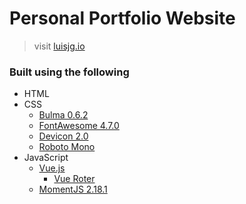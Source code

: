 # Personal Portfolio Website

> visit [luisjg.io](luisjg.io)

### Built using the following

- HTML
- CSS
  - [Bulma 0.6.2](https://bulma.io)
  - [FontAwesome 4.7.0](http://fontawesome.io/)
  - [Devicon 2.0](https://konpa.github.io/devicon/)
  - [Roboto Mono](https://fonts.google.com/specimen/Roboto+Mono?selection.family=Roboto+Mono)
- JavaScript
  - [Vue.js](https://vuejs.org)
    - [Vue Roter](https://router.vuejs.org/en/)
  - [MomentJS 2.18.1](https://momentjs.com/)
